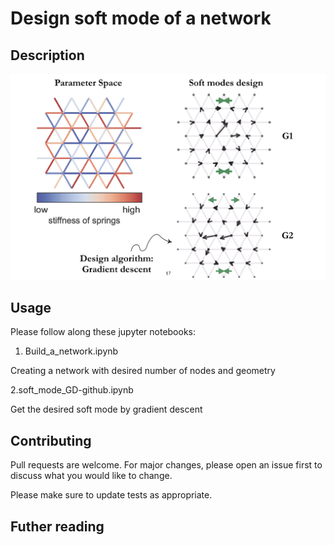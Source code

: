 # Design soft mode of a network


## Description

<p align="center">
  <img width="650"  src="description.png">
</p>

## Usage

Please follow along these jupyter notebooks:

1. Build_a_network.ipynb

Creating a network with desired number of nodes and geometry

2.soft_mode_GD-github.ipynb

Get the desired soft mode by gradient descent

## Contributing
Pull requests are welcome. For major changes, please open an issue first to discuss what you would like to change.

Please make sure to update tests as appropriate.

## Futher reading
